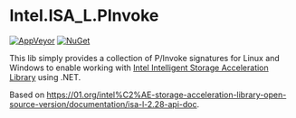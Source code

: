 # Intel.ISA_L.PInvoke

[![AppVeyor](https://ci.appveyor.com/api/projects/status/github/apollo3zehn/Intel.ISA_L.PInvoke?svg=true&branch=master)](https://ci.appveyor.com/project/Apollo3zehn/intel-isal-pinvoke)
[![NuGet](https://img.shields.io/nuget/vpre/Intel.ISA_L.PInvoke.svg?label=Nuget)](https://www.nuget.org/packages/Intel.ISA_L.PInvoke)

This lib simply provides a collection of P/Invoke signatures for Linux and Windows to enable working with [Intel Intelligent Storage Acceleration Library](https://github.com/intel/isa-l) using .NET.

Based on https://01.org/intel%C2%AE-storage-acceleration-library-open-source-version/documentation/isa-l-2.28-api-doc.